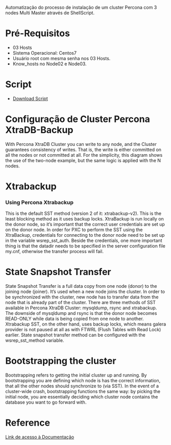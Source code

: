 Automatização do processo de instalação de um cluster Percona com 3 nodes Multi Master através de ShellScript.

# Pré-Requisitos
- 03 Hosts
- Sistema Operacional: Centos7
- Usuário root com mesma senha nos 03 Hosts.
- Know_hosts no Node02 e Node03.

# Script

- [Download Script](https://github.com/ederbritodf/percona/blob/master/install-percona-nodes.sh)

# Configuração de Cluster Percona XtraDB-Backup

With Percona XtraDB Cluster you can write to any node, and the Cluster guarantees consistency of writes. That is, the write is either committed on all the nodes or not committed at all. For the simplicity, this diagram shows the use of the two-node example, but the same logic is applied with the N nodes.

# Xtrabackup

### Using Percona Xtrabackup

This is the default SST method (version 2 of it: xtrabackup-v2). This is the least blocking method as it uses backup locks. XtraBackup is run locally on the donor node, so it’s important that the correct user credentials are set up on the donor node. In order for PXC to perform the SST using the XtraBackup, credentials for connecting to the donor node need to be set up in the variable wsrep_sst_auth. Beside the credentials, one more important thing is that the datadir needs to be specified in the server configuration file my.cnf, otherwise the transfer process will fail.

# State Snapshot Transfer

State Snapshot Transfer is a full data copy from one node (donor) to the joining node (joiner). It’s used when a new node joins the cluster. In order to be synchronized with the cluster, new node has to transfer data from the node that is already part of the cluster. There are three methods of SST available in Percona XtraDB Cluster: mysqldump, rsync and xtrabackup. The downside of mysqldump and rsync is that the donor node becomes READ-ONLY while data is being copied from one node to another. Xtrabackup SST, on the other hand, uses backup locks, which means galera provider is not paused at all as with FTWRL (Flush Tables with Read Lock) earlier. State snapshot transfer method can be configured with the wsrep_sst_method variable.

# Bootstrapping the cluster

Bootstrapping refers to getting the initial cluster up and running. By bootstrapping you are defining which node is has the correct information, that all the other nodes should synchronize to (via SST). In the event of a cluster-wide crash, bootstrapping functions the same way: by picking the initial node, you are essentially deciding which cluster node contains the database you want to go forward with.



# Reference

[Link de acesso à Documentação](https://www.percona.com/doc/percona-xtradb-cluster/5.6/features/multimaster-replication.html)
